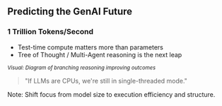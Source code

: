 <!-- .slide: data-background="linear-gradient(to bottom right, #004477, #007799)" -->

## Predicting the GenAI Future

### 1 Trillion Tokens/Second

- Test-time compute matters more than parameters
- Tree of Thought / Multi-Agent reasoning is the next leap

<small>*Visual: Diagram of branching reasoning improving outcomes*</small>

<!-- .element: class="fragment" -->
> "If LLMs are CPUs, we're still in single-threaded mode."

Note: Shift focus from model size to execution efficiency and structure. 
